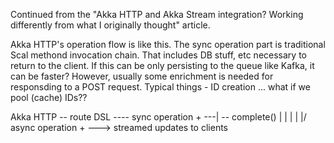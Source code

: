 Continued from the "Akka HTTP and Akka Stream integration? Working differently from what I originally thought" article.

Akka HTTP's operation flow is like this.
The sync operation part is traditional Scal methond invocation chain.
That includes DB stuff, etc necessary to return to the client.
If this can be only persisting to the queue like Kafka, it can be faster?
However, usually some enrichment is needed for responsding to a POST request.
Typical things - ID creation ... what if we pool (cache) IDs??

Akka HTTP
  -- route DSL
     ---- sync operation + ---|
  -- complete()               |
                              |
                              |
                              |
                              |/ async operation
                                   + ---> streamed updates to clients